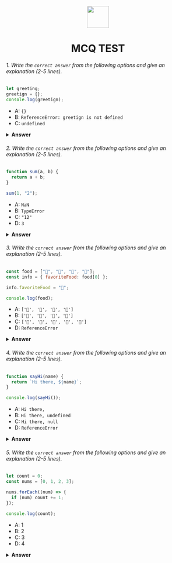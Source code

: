 <div align="center">
  <img height="60" src="https://edurev.gumlet.io/AllImages/original/ApplicationImages/CourseImages/944e5d47-8c55-4a89-91e5-22ab5f2798fc_CI.png">
  <h1>MCQ TEST</h1>
</div>

###### 1. Write the `correct answer` from the following options and give an explanation (2-5 lines).

```javascript
let greeting;
greetign = {};
console.log(greetign);
```

- A: `{}`
- B: `ReferenceError: greetign is not defined`
- C: `undefined`

<details><summary><b>Answer</b></summary>
<p>

#### Answer: ?

Ans -> A: `{}`
<br>
Here we directly assigning an empty object ' {} ' to a variable called greetign without declaring it using let ,ver , const . But this will not result in an error .
<br>
In this case ,javaScript will implicitly create a global variable called greetign .

<br>

So , the correct ans is Option -> A : {}

</p>
</details>

###### 2. Write the `correct answer` from the following options and give an explanation (2-5 lines).

```javascript
function sum(a, b) {
  return a + b;
}

sum(1, "2");
```

- A: `NaN`
- B: `TypeError`
- C: `"12"`
- D: `3`

<details><summary><b>Answer</b></summary>
<p>

#### Answer: ?

Ans ->  C: `"12"`

<br>

in sum function we are trying to add a number 1 and a string "2" . the second argument is a string ,so javaScript performs string concatenation ,not addition so, the result is "12"
<br>
basically javaScript converts the number 1 into string and then performs string concatenation.
<br>
So , the correct ans is Option -> C: "12"
<br>

</p>
</details>

###### 3. Write the `correct answer` from the following options and give an explanation (2-5 lines).

```javascript
const food = ["🍕", "🍫", "🥑", "🍔"];
const info = { favoriteFood: food[0] };

info.favoriteFood = "🍝";

console.log(food);
```

- A: `['🍕', '🍫', '🥑', '🍔']`
- B: `['🍝', '🍫', '🥑', '🍔']`
- C: `['🍝', '🍕', '🍫', '🥑', '🍔']`
- D: `ReferenceError`

<details><summary><b>Answer</b></summary>
<p>

#### Answer: ?

Ans -> A: `['🍕', '🍫', '🥑', '🍔']`

The food array is not modified when you change the info.favoriteFood property. 
<br>
Since the food and info.favoriteFood variables are pointing to two different objects, changing the value of info.favoriteFood does not change the value of the food
<br>
Therefore, it remains the same with the original values: ["🍕", "🍫", "🥑", "🍔"].
<br>

So , the correct ans is Option -> A: `['🍕', '🍫', '🥑', '🍔']`



</p>
</details>

###### 4. Write the `correct answer` from the following options and give an explanation (2-5 lines).

```javascript
function sayHi(name) {
  return `Hi there, ${name}`;
}

console.log(sayHi());
```

- A: `Hi there,`
- B: `Hi there, undefined`
- C: `Hi there, null`
- D: `ReferenceError`

<details><summary><b>Answer</b></summary>
<p>

#### Answer: ?

Ans -> B: `Hi there, undefined`
<br>

This is because sayHi() function is called without passing any argument ,so the name parameter will have the value undefined.
<br>
when we call 'sayHi()' without passing any argument ,javaScript sets 'name' to 'undefined' beacuse no value was provided .
<br>
As a result , the function return Hi there, undefined .Because is is concatenating the string
"Hi there" with the value of name which is undefined.
<br>
So , the correct ans is Option -> B: Hi there, undefined
<br>
<br>

</p>
</details>

###### 5. Write the `correct answer` from the following options and give an explanation (2-5 lines).

```javascript
let count = 0;
const nums = [0, 1, 2, 3];

nums.forEach((num) => {
  if (num) count += 1;
});

console.log(count);
```

- A: 1
- B: 2
- C: 3
- D: 4

<details><summary><b>Answer</b></summary>
<p>

#### Answer: ?

Ans -> C: 3

Here count is initialized to 0.
<br>
the nums array contains the values [0,1,2,3].
<br>
The forEach method iterates through each element of the nums array using an arrow function.
<br>
0 is falsy, so count remains 0. <br>
1 is truthy, so count is incremented to 1. <br>
2 is truthy, so count is incremented to 2. <br>
3 is truthy, so count is incremented to 3. <br>

<br>
So , the correct ans is Option -> C: 3
<br>

</p>
</details>
